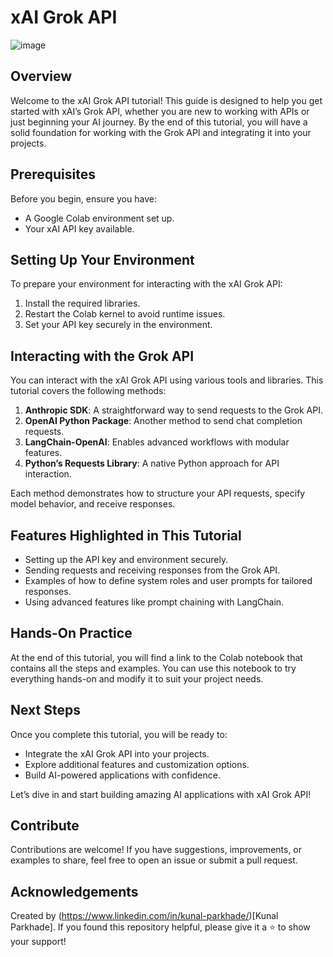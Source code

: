 # xAI Grok API
![image](https://github.com/user-attachments/assets/2023ca16-7182-4d21-9e95-06502499adbc)


## Overview
Welcome to the xAI Grok API tutorial! This guide is designed to help you get started with xAI’s Grok API, whether you are new to working with APIs or just beginning your AI journey. By the end of this tutorial, you will have a solid foundation for working with the Grok API and integrating it into your projects.

## Prerequisites

Before you begin, ensure you have:

- A Google Colab environment set up.
- Your xAI API key available.

## Setting Up Your Environment

To prepare your environment for interacting with the xAI Grok API:

1. Install the required libraries.
2. Restart the Colab kernel to avoid runtime issues.
3. Set your API key securely in the environment.

## Interacting with the Grok API

You can interact with the xAI Grok API using various tools and libraries. This tutorial covers the following methods:

1. **Anthropic SDK**: A straightforward way to send requests to the Grok API.
2. **OpenAI Python Package**: Another method to send chat completion requests.
3. **LangChain-OpenAI**: Enables advanced workflows with modular features.
4. **Python’s Requests Library**: A native Python approach for API interaction.

Each method demonstrates how to structure your API requests, specify model behavior, and receive responses.

## Features Highlighted in This Tutorial

- Setting up the API key and environment securely.
- Sending requests and receiving responses from the Grok API.
- Examples of how to define system roles and user prompts for tailored responses.
- Using advanced features like prompt chaining with LangChain.

## Hands-On Practice

At the end of this tutorial, you will find a link to the Colab notebook that contains all the steps and examples. You can use this notebook to try everything hands-on and modify it to suit your project needs.

## Next Steps

Once you complete this tutorial, you will be ready to:

- Integrate the xAI Grok API into your projects.
- Explore additional features and customization options.
- Build AI-powered applications with confidence.

Let’s dive in and start building amazing AI applications with xAI Grok API!

## Contribute

Contributions are welcome! If you have suggestions, improvements, or examples to share, feel free to open an issue or submit a pull request.

## Acknowledgements

Created by (https://www.linkedin.com/in/kunal-parkhade/)[Kunal Parkhade]. If you found this repository helpful, please give it a ⭐ to show your support!
